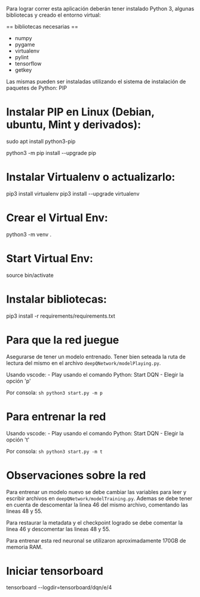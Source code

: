 Para lograr correr esta aplicación deberán tener instalado Python 3, algunas bibliotecas y creado el entorno virtual:

== bibliotecas necesarias ==

* numpy
* pygame
* virtualenv
* pylint
* tensorflow
* getkey

Las mismas pueden ser instaladas utilizando el sistema de instalación de paquetes de Python: PIP


Instalar PIP en Linux (Debian, ubuntu, Mint y derivados):
========================================================

sudo apt install python3-pip

python3 -m pip install --upgrade pip


Instalar Virtualenv o actualizarlo:
==================================

pip3 install virtualenv
pip3 install --upgrade virtualenv

Crear el Virtual Env:
=====================
python3 -m venv .

Start Virtual Env:
=====================
source bin/activate

Instalar bibliotecas:
=====================

pip3 install -r requirements/requirements.txt

Para que la red juegue 
======================
Asegurarse de tener un modelo entrenado. Tener bien seteada la ruta de lectura del mismo en el archivo `deepQNetwork/modelPlaying.py`.

Usando vscode:
	- Play usando el comando Python: Start DQN
	- Elegir la opción 'p'

Por consola:
	```sh
		python3 start.py -m p
	```

Para entrenar la red 
====================
Usando vscode:
	- Play usando el comando Python: Start DQN
	- Elegir la opción 't'

Por consola:
	```sh
		python3 start.py -m t
	```

Observaciones sobre la red
==========================

Para entrenar un modelo nuevo se debe cambiar las variables para leer y escribir archivos en `deepQNetwork/modelTraining.py`.
Ademas se debe tener en cuenta de descomentar la linea 46 del mismo archivo, comentando las lineas 48 y 55.

Para restaurar la metadata y el checkpoint logrado se debe comentar la linea 46 y descomentar las lineas 48 y 55.

Para entrenar esta red neuronal se utilizaron aproximadamente 170GB de memoria RAM.

Iniciar tensorboard
===================
tensorboard --logdir=tensorboard/dqn/e/4